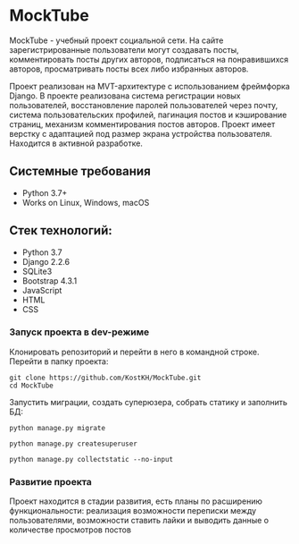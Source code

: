 # MockTube
MockTube - учебный проект социальной сети. На сайте зарегистрированные пользователи могут создавать посты, комментировать посты других авторов, подписаться на понравившихся авторов, просматривать посты всех либо избранных авторов.

Проект реализован на MVT-архитектуре с использованием фреймфорка Django. В проекте реализована система регистрации новых пользователей, восстановление паролей пользователей через почту, система пользовательских профилей, пагинация постов и кэширование страниц, механизм комментирования постов авторов. Проект имеет верстку с адаптацией под размер экрана устройства пользователя.
Находится в активной разработке.

## Системные требования
- Python 3.7+
- Works on Linux, Windows, macOS

## Стек технологий:
- Python 3.7
- Django 2.2.6
- SQLite3
- Bootstrap 4.3.1
- JavaScript
- HTML
- CSS

### Запуск проекта в dev-режиме
Клонировать репозиторий и перейти в него в командной строке. Перейти в папку проекта:
```
git clone https://github.com/KostKH/MockTube.git
cd MockTube
```
Запустить миграции, создать суперюзера, собрать статику и заполнить БД:
```
python manage.py migrate

python manage.py createsuperuser

python manage.py collectstatic --no-input 
```
### Развитие проекта
Проект находится в стадии развития, есть планы по расширению функциональности: реализация возможности переписки между пользователями, возможности ставить лайки и выводить данные о количестве просмотров постов 
